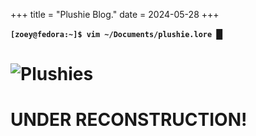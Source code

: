 +++
title = "Plushie Blog."
date = 2024-05-28
+++

<div class="catHeader">
<p><b><code class="code" aria-hidden="true">[zoey@fedora:~]$ vim ~/Documents/plushie.lore </code><span class="cursor">█</span></b></p>
</div>

  
<h1 class="categoryHeader"> <img src="/img/Plushies/bear-symbolic.png " alt="Plushies" class="categoryHeaderIcon">  </h1>
<h1>UNDER RECONSTRUCTION!</h1>

<!-- <!DOCTYPE html>
<html>
  <head>
    <meta name="view-transition" content="same-origin"/>
    <meta charset="UTF-8">
    <meta name="viewport" content="width=device-width, initial-scale=1.0">
    <title>The web site of zoeytheratspage</title>
    <script src="https://code.jquery.com/jquery-1.10.2.js"></script>
    <script type="text/javascript" src="/navBar/navBar.js"></script>
    <link href="/css/style.css" rel="stylesheet" type="text/css" media="all">
    <link href="/css/plushie.css" rel="stylesheet" type="text/css" media="all">
  </head>
  <body>
    <div id="navBar"></div>
    <main>
      <div class="catHeader">
        <p><b><code class="code" aria-hidden="true">[zoey@fedora:~]$ vim ~/Documents/plushie.lore </code><span class="cursor">█</span></b></p>
      </div>
  
      <h1 class="categoryHeader"> <img src="/img/Plushies/bear-symbolic.png " alt="Plushies" class="categoryHeaderIcon"> All my plushies ^.^ </h1>
      <h1>UNDER RECONSTRUCTION!</h1>
      <!-- <div class="animal">
        <h5 class="categoryHeaderH5">  Fernando The Dinosaur :3  </h5>
        <div class="animalContentContainerLeft animalContentContainer">
          <img src="/img/Plushies/Fernando.jpeg" class="plushieImgVerical">
          <div> 
            <p> <b>Date Of Adoption:</b> 29/08/23</p>
            <b> ABOUT:</b><p> Little Dinosaur, who seems to always be celebrating something given his horn looks like a party hat. Brain damage is not out the quesition with this goober.</p>
            <b> LIKES: </b>
            <ul>  
              <li> KDE Plasma and Konqi. </li>
              <li> Lettuce. </li>
              <li> Playing the Saxaphone. </li>
            </ul>
            <b> DISLIKES: </b>
            <ul>
              <li> Freddy Five Bear. </li>
              <li> People pressing in his horn. </li>
              <li> The French. </li>
            </ul>
            <p> <b> FAVOURITE GENDER: </b> Triceratops. </p>
          </div>
        </div>
      </div>

      <div class="animal">
        <h5 class="categoryHeaderH5">  Kevin The Round Fuck. </h5>
        <div class="animalContentContainerRight animalContentContainer">
          <div> 
            <p> <b>Date Of Adoption:</b> 13/02/23</p>
            <b> ABOUT:</b><p> Not sure what kind of creature they are, but they are extremely rotund and heavy. Pretty easy-going, but can be used as a weapon in a pinch. </p> <p> Convicted Felon For: Tax Evasion, Class A Illicit Drug Abuse, Battery and Assult, War Crimes In Yugoslavia, Shitting The Bed. </p>
            <b> LIKES: </b>
            <ul>  
              <li> Watermelon.</li>
              <li> Being used as a football. </li>
              <li> Cocaine. </li>
            </ul>
            <b> DISLIKES: </b>
            <ul>
              <li> Mangos. </li>
              <li> Bill Clinton. </li>
              <li> FreeBSD. </li>
            </ul>
            <p> <b> FAVOURITE MEAL: </b> Depeche Mode. </p>
          </div>
          <img src="/img/Plushies/Kevin.jpeg" class="plushieImgVerical">  
        </div>
      </div>

      <div class="animal">
        <h5 class="categoryHeaderH5">  Sharky The Blåhaj :3 </h5>
        <div class="animalContentContainerLeftVertical animalContentContainer">
          <img src="/img/Plushies/Sharky.jpeg" class="plushieImgHorizontal">
          <div> 
            <p> <b>Date Of Adoption:</b> 29/09/21</p>
            <b> ABOUT:</b><p> Trans sharky :3. He sits on my desk with me and acts as emotional support while im programming, and other related trans girl activities.</p>
            <b> LIKES: </b>
            <ul>  
              <li> Being spun in a washing machine.</li>
              <li> Snuggles.</li>
              <li> Hatsune Miku.</li>
            </ul>
            <b> DISLIKES: </b>
            <ul>
              <li> Furniture. </li>
              <li> Swedish meatballs. </li>
              <li> Anything related to IKEA really. </li>
            </ul>
            <p> <b> FAVOURITE COLOUR: </b> Trans Flag. </p>
          </div>
        </div>
      </div>

      <div class="animal">
        <h5 class="categoryHeaderH5">  Nazrin the Rat :3</h5>
        <div class="animalContentContainerRight animalContentContainer">
          <div> 
            <p> <b>Date Of Adoption:</b> 10/02/24</p>
            <b> ABOUT:</b><p> My smallest plushie but certainly not the least cute. I love my tiny little Norweigan rat companion, very fluffy and snugglable :3</p>
            <b> LIKES: </b>
            <ul>  
              <li> Cheese boards.</li>
              <li> Touhou.</li>
              <li> Chasing their own tail.</li>
            </ul>
            <b> DISLIKES: </b>
            <ul>
              <li> New yorkers. </li>
              <li> Rat traps. </li>
              <li> Organized religion.</li>
            </ul>
            <p> <b> FAVOURITE POKEMON: </b> Shadow The Hedgehog. </p>
          </div>
          <img src="/img/Plushies/Rar.jpeg" class="plushieImgVerical">
        </div>
      </div>

      <div class="animal">
        <h5 class="categoryHeaderH5">  Xenia The Fop :3</h5>
        <div class="animalContentContainerLeft animalContentContainer">
          <img src="/img/Plushies/Xenia.jpeg" class="plushieImgVerical">
          <div> 
            <p> <b>Date Of Adoption:</b> 10/02/24</p>
            <b> ABOUT:</b><p> A large fox (Scientific name: Fop Foxus) and named after the <a href="https://www.youtube.com/watch?v=0b4eW1KAuWE" target="_blank">rejected Linux mascot of the same name</a> they are a very floofy and friendly fox, but unfortunately I still have yet to figure out what they say.</a></a></p>
            <b> LIKES: </b>
            <ul>  
              <li> Orange soda.</li>
              <li> Chewing up shoes.</li>
              <li> Nose boops.</li>
            </ul>
            <b> DISLIKES: </b>
            <ul>
              <li> Fennec Foxes.</li>
              <li> The CIA.</li>
              <li> Kevin.</li>
            </ul>
            <p> <b> FAVOURITE SONG: </b> Nintendo Switch.</p>
          </div>
        </div>
      </div>

      <div class="animal">
        <h5 class="categoryHeaderH5">  Xenia The Fop Jr :3</h5>
        <div class="animalContentContainerRightVertical animalContentContainer">
          <div> 
            <p> <b>Date Of Adoption:</b> 28/06/22</p>
            <b> ABOUT:</b><p> Strangely I've had Xenia JR for longer than Xenia herself, but regardless, they are both equally as adorable and boopable fops. She is often seen hanging on top of different screens, owing to her small size making it easy to carry her anywhere.</p>
            <b> LIKES: </b>
            <ul>  
              <li> 50 Cent.</li>
              <li> Licking car batteries.</li>
              <li> Also nose boops.</li>
            </ul>
            <b> DISLIKES: </b>
            <ul>
              <li> Micheal Jackson.</li>
              <li> Italians.</li>
              <li> Gordan Ramsay.</li>
            </ul>
            <p> <b> FAVOURITE FUN FACT: </b> Those that call it soccer instead of football will not enter the pearly gates of heaven. </p>
          </div>  
          <img src="/img/Plushies/Xenia JR.jpeg" class="plushieImgHorizontal  ">
        </div>
      </div> -->

